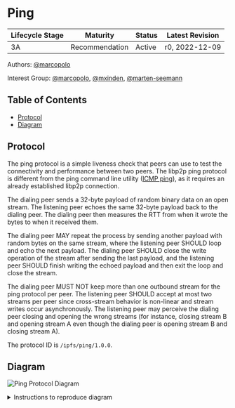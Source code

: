 # Ping <!-- omit in toc -->

| Lifecycle Stage | Maturity                 | Status | Latest Revision |
| --------------- | ------------------------ | ------ | --------------- |
| 3A              | Recommendation | Active | r0, 2022-12-09  |

Authors: [@marcopolo]

Interest Group: [@marcopolo], [@mxinden], [@marten-seemann]

[@marcopolo]: https://github.com/mxinden
[@mxinden]: https://github.com/mxinden
[@marten-seemann]: https://github.com/marten-seemann

## Table of Contents <!-- omit in toc -->
- [Protocol](#protocol)
- [Diagram](#diagram)

## Protocol

The ping protocol is a simple liveness check that peers can use to test
the connectivity and performance between two peers. The libp2p ping protocol
is different from the ping command line utility
([ICMP ping](https://en.wikipedia.org/wiki/Internet_Control_Message_Protocol)),
as it requires an already established libp2p connection.

The dialing peer sends a 32-byte payload of random binary data on an open
stream. The listening peer echoes the same 32-byte payload back to the dialing
peer. The dialing peer then measures the RTT from when it wrote the bytes to when
it received them.

The dialing peer MAY repeat the process by sending another payload with random
bytes on the same stream, where the listening peer SHOULD loop and echo the
next payload. The dialing peer SHOULD close the write operation of the stream
after sending the last payload, and the listening peer SHOULD finish writing
the echoed payload and then exit the loop and close the stream.

The dialing peer MUST NOT keep more than one outbound stream for the ping
protocol per peer. The listening peer SHOULD accept at most two streams per
peer since cross-stream behavior is non-linear and stream writes occur
asynchronously. The listening peer may perceive the dialing peer closing and
opening the wrong streams (for instance, closing stream B and opening stream A
even though the dialing peer is opening stream B and closing stream A).

The protocol ID is `/ipfs/ping/1.0.0`.

## Diagram

![Ping Protocol Diagram](./ping.svg)

<details>
  <summary>Instructions to reproduce diagram</summary>

From the root, run:  `plantuml -tsvg ping/ping.md`

```
@startuml
skinparam backgroundColor white

entity Client
entity Server

== /ipfs/ping/1.0.0 ==
loop until Client closes write
    Client -> Server: 32 random bytes
    Client <- Server: Same 32 random bytes
end
@enduml
```

</details>
